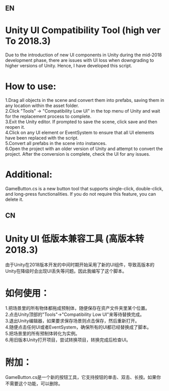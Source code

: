## EN

# Unity UI Compatibility Tool (high ver To 2018.3)

Due to the introduction of new UI components in Unity during the mid-2018 development phase, there are issues with UI loss when downgrading to higher versions of Unity. Hence, I have developed this script.<br>

# How to use:

1.Drag all objects in the scene and convert them into prefabs, saving them in any location within the asset folder.<br>
2.Click "Tools" → "Compatibility Low UI" in the top menu of Unity and wait for the replacement process to complete.<br>
3.Exit the Unity editor. If prompted to save the scene, click save and then reopen it.<br>
4.Click on any UI element or EventSystem to ensure that all UI elements have been replaced with the script.<br>
5.Convert all prefabs in the scene into instances.<br>
6.Open the project with an older version of Unity and attempt to convert the project. After the conversion is complete, check the UI for any issues.<br>

# Additional:

GameButton.cs is a new button tool that supports single-click, double-click, and long-press functionalities. If you do not require this feature, you can delete it.<br>

## CN

# Unity UI 低版本兼容工具 (高版本转2018.3)

由于Unity在2018版本开发的中间时期开始采用了新的UI组件，导致高版本的Unity在降级时会出现UI丢失等问题。因此我编写了这个脚本。<br>

# 如何使用：

1.把场景里的所有物体都拖成预制体，随便保存在资产文件夹里某个位置。<br>
2.点击Unity顶部的"Tools"→"Compatibility Low UI"来等待替换完成。<br>
3.退出Unity编辑器，如果要求保存场景则点击保存，然后重新打开。<br>
4.随便点击任何UI或者EventSystem，确保所有的UI都已经替换成了脚本。<br>
5.把场景里的所有预制体转化为实例。<br>
6.用旧版本Unity打开项目，尝试转换项目，转换完成后检查UI。<br>

# 附加：
GameButton.cs是一个新的按钮工具，它支持按钮的单击、双击、长按。如果你不需要这个功能，可以删除。<br>
